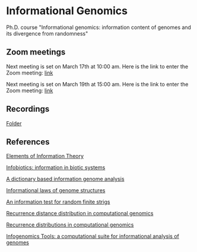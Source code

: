 # Informational Genomics
Ph.D. course "Informational genomics:  information content of genomes and its divergence from randomness"

## Zoom meetings
Next meeting is set on March 17th at 10:00 am. Here is the link to enter the Zoom meeting: [link](https://univr.zoom.us/j/153868465)

Next meeting is set on March 19th at 15:00 am. Here is the link to enter the Zoom meeting: [link](https://univr.zoom.us/j/268778494?pwd=WmpsODl5dWdtanJ6dSswbG1xa2Fldz09)

## Recordings
[Folder](https://www.dropbox.com/sh/o048r5xbkwfh7od/AABxmaSe28bNqfVstOusG_Vha?dl=0)

## References
[Elements of Information Theory](https://www.wiley.com/en-it/Elements+of+Information+Theory,+2nd+Edition-p-9780471241959)

[Infobiotics: information in biotic systems](https://www.springer.com/gp/book/9783642362224)

[A dictionary based information genome analysis](https://www.ncbi.nlm.nih.gov/pubmed/22985068)

[Informational laws of genome structures](https://www.nature.com/articles/srep28840)

[An information test for random finite strigs](https://www.nature.com/articles/srep28840)

[Recurrence distance distribution in computational genomics](https://www.researchgate.net/profile/Vincenzo_Bonnici/publication/283280658_Recurrence_Distance_Distributions_in_Computational_Genomics/links/5632166408ae0530378eb2ed/Recurrence-Distance-Distributions-in-Computational-Genomics.pdf)

[Recurrence distributions in computational genomics](recurrence-distribution.pdf)

[Infogenomics Tools: a computational suite for informational analysis of genomes](https://www.ommegaonline.org/article-details/InfoGenomics-Tools--A-computational-suite-for-informational-analysis-of-genomes/91)
